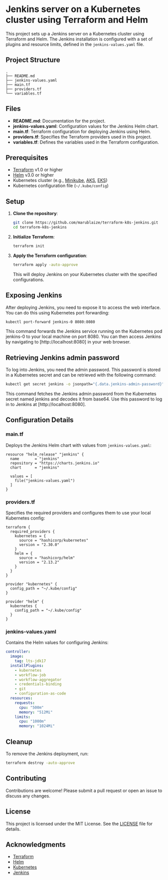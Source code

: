 # Jenkins server on a Kubernetes cluster using Terraform and Helm

This project sets up a Jenkins server on a Kubernetes cluster using Terraform and Helm. The Jenkins installation is configured with a set of plugins and resource limits, defined in the `jenkins-values.yaml` file.

## Project Structure

```plaintext
.
├── README.md
├── jenkins-values.yaml
├── main.tf
├── providers.tf
└── variables.tf
```

## Files

- **README.md**: Documentation for the project.
- **jenkins-values.yaml**: Configuration values for the Jenkins Helm chart.
- **main.tf**: Terraform configuration for deploying Jenkins using Helm.
- **providers.tf**: Specifies the Terraform providers used in this project.
- **variables.tf**: Defines the variables used in the Terraform configuration.

## Prerequisites

- [Terraform](https://www.terraform.io/downloads.html) v1.0 or higher
- [Helm](https://helm.sh/docs/intro/install/) v3.0 or higher
- Kubernetes cluster (e.g., [Minikube](https://minikube.sigs.k8s.io/docs/start/), [AKS](https://docs.microsoft.com/en-us/azure/aks/), [EKS](https://docs.aws.amazon.com/eks/latest/userguide/getting-started.html))
- Kubernetes configuration file (`~/.kube/config`)

## Setup

1. **Clone the repository**:

    ```bash
    git clone https://github.com/marublaize/terraform-k8s-jenkins.git
    cd terraform-k8s-jenkins
    ```

2. **Initialize Terraform**:

    ```bash
    terraform init
    ```

3. **Apply the Terraform configuration**:

    ```bash
    terraform apply -auto-approve
    ```

    This will deploy Jenkins on your Kubernetes cluster with the specified configurations.

## Exposing Jenkins

After deploying Jenkins, you need to expose it to access the web interface. You can do this using Kubernetes port forwarding:

```bash
kubectl port-forward jenkins-0 8080:8080
```

This command forwards the Jenkins service running on the Kubernetes pod jenkins-0 to your local machine on port 8080. You can then access Jenkins by navigating to [http://localhost:8080] in your web browser.

## Retrieving Jenkins admin password

To log into Jenkins, you need the admin password. This password is stored in a Kubernetes secret and can be retrieved with the following command:

```bash
kubectl get secret jenkins -o jsonpath="{.data.jenkins-admin-password}" | base64 --decode
```

This command fetches the Jenkins admin password from the Kubernetes secret named jenkins and decodes it from base64. Use this password to log in to Jenkins at [http://localhost:8080].

## Configuration Details

### main.tf

Deploys the Jenkins Helm chart with values from `jenkins-values.yaml`:

```hcl
resource "helm_release" "jenkins" {
  name       = "jenkins"
  repository = "https://charts.jenkins.io"
  chart      = "jenkins"

  values = [
    file("jenkins-values.yaml")
  ]
}
```

### providers.tf

Specifies the required providers and configures them to use your local Kubernetes config:

```hcl
terraform {
  required_providers {
    kubernetes = {
      source = "hashicorp/kubernetes"
      version = "2.30.0"
    }
    helm = {
      source = "hashicorp/helm"
      version = "2.13.2"
    }
  }
}

provider "kubernetes" {
  config_path = "~/.kube/config"
}

provider "helm" {
  kubernetes {
    config_path = "~/.kube/config"
  }
}
```

### jenkins-values.yaml

Contains the Helm values for configuring Jenkins:

```yaml
controller:
  image:
    tag: lts-jdk17
  installPlugins:
    - kubernetes
    - workflow-job
    - workflow-aggregator
    - credentials-binding
    - git
    - configuration-as-code
  resources:
    requests:
      cpu: "500m"
      memory: "512Mi"
    limits:
      cpu: "1000m"
      memory: "1024Mi"
```

## Cleanup

To remove the Jenkins deployment, run:

```bash
terraform destroy -auto-approve
```

## Contributing

Contributions are welcome! Please submit a pull request or open an issue to discuss any changes.

## License

This project is licensed under the MIT License. See the [LICENSE](LICENSE) file for details.

## Acknowledgments

- [Terraform](https://www.terraform.io/)
- [Helm](https://helm.sh/)
- [Kubernetes](https://kubernetes.io/)
- [Jenkins](https://www.jenkins.io/)
